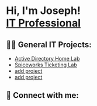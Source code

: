 <h1>Hi, I'm Joseph! <br/><a href="https://github.com/Jgezaheg">IT Professional</a>
<h2>👨‍💻 General IT Projects:</h2>

- [Active Directory Home Lab](https://github.com/Jgezaheg/ActiveDirectoryLab/blob/main/README.md)
- [Spiceworks Ticketing Lab](https://github.com/Jgezaheg](https://github.com/Jgezaheg/SpiceWorksTicketingLab/blob/main/README.md))
- [add project](https://github.com/Jgezaheg)
- [add project](https://github.com/Jgezaheg)

<h2> 🤳 Connect with me:</h2>

<!--
**Jgezaheg/Jgezaheg** is a ✨ _special_ ✨ repository because its `README.md` (this file) appears on your GitHub profile.

Here are some ideas to get you started:

- 🔭 I’m currently working on ...
- 🌱 I’m currently learning ...
- 👯 I’m looking to collaborate on ...
- 🤔 I’m looking for help with ...
- 💬 Ask me about ...
- 📫 How to reach me: ...
- 😄 Pronouns: ...
- ⚡ Fun fact: ...
-->
